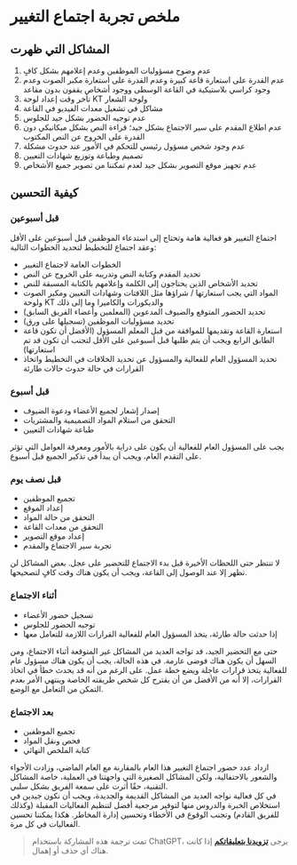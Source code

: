 # ملخص تجربة اجتماع التغيير

## المشاكل التي ظهرت

1. عدم وضوح مسؤوليات الموظفين وعدم إعلامهم بشكل كافٍ
2. عدم القدرة على استعارة قاعة كبيرة وعدم القدرة على استعارة مكبر الصوت وعدم وجود كراسي بلاستيكية في القاعة الوسطى ووجود أشخاص يقفون بدون مقاعد
3. تأخر وقت إعداد لوحة KT ولوحة الشعار
4. مشاكل في تشغيل معدات الفيديو في القاعة
5. عدم توجيه الحضور بشكل جيد للجلوس
6. عدم اطلاع المقدم على سير الاجتماع بشكل جيد؛ قراءة النص بشكل ميكانيكي دون القدرة على الخروج عن النص المكتوب
7. عدم وجود شخص مسؤول رئيسي للتحكم في الأمور عند حدوث مشكلة
8. تصميم وطباعة وتوزيع شهادات التعيين
9. عدم تجهيز موقع التصوير بشكل جيد لعدم تمكننا من تصوير جميع الأشخاص

## كيفية التحسين

### قبل أسبوعين

اجتماع التغيير هو فعالية هامة وتحتاج إلى استدعاء الموظفين قبل أسبوعين على الأقل وعقد اجتماع للتخطيط لتحديد الخطوات التالية:

- الخطوات العامة لاجتماع التغيير
- تحديد المقدم وكتابة النص وتدريبه على الخروج عن النص
- تحديد الأشخاص الذين يحتاجون إلى الكلمة وإعلامهم بالكتابة المسبقة للنص
- المواد التي يجب استعارتها / شراؤها مثل اللافتات وشهادات التعيين ومكبر الصوت ولوحة KT والديكورات والكاميرا وما إلى ذلك
- تحديد الحضور المتوقع والضيوف المدعوين (المعلمين وأعضاء الفريق السابق)
- تحديد مسؤوليات الموظفين (تسجيلها على ورق)
- استعارة القاعة وتقديمها للموافقة من قبل المعلم المسؤول (الأفضل أن تكون قاعة الطابق الرابع ويجب أن يتم طلبها قبل أسبوعين على الأقل لتجنب أن تكون قد تم استعارتها)
- تحديد المسؤول العام للفعالية والمسؤول عن تحديد الخلافات في التخطيط واتخاذ القرارات في حالة حدوث حالات طارئة

### قبل أسبوع

- إصدار إشعار لجميع الأعضاء ودعوة الضيوف
- التحقق من استلام المواد التصميمية والمشتريات
- طباعة شهادات التعيين

يجب على المسؤول العام للفعالية أن يكون على دراية بالأمور ومعرفة العوامل التي تؤثر على التقدم العام، ويجب أن يبدأ في تذكير الجميع قبل أسبوع.

### قبل نصف يوم

- تجميع الموظفين
- إعداد الموقع
- التحقق من حالة المواد
- التحقق من معدات القاعة
- إعداد موقع التصوير
- تجربة سير الاجتماع والمقدم

لا تنتظر حتى اللحظات الأخيرة قبل بدء الاجتماع للتحضير على عجل. بعض المشاكل لن تظهر إلا عند الوصول إلى القاعة، ويجب أن يكون هناك وقت كافٍ لتصحيحها.

### أثناء الاجتماع

- تسجيل حضور الأعضاء
- توجيه الحضور للجلوس
- إذا حدثت حالة طارئة، يتخذ المسؤول العام للفعالية القرارات اللازمة للتعامل معها

حتى مع التحضير الجيد، قد تواجه العديد من المشاكل غير المتوقعة أثناء الاجتماع، ومن السهل أن يكون هناك فوضى عارمة. في هذه الحالة، يجب أن يكون هناك مسؤول عام للفعالية يتخذ قرارات عاجلة ويضع خطة عمل. على الرغم من أنه قد يحدث خطأ في اتخاذ القرارات، إلا أنه من الأفضل من أن يقترح كل شخص طريقته الخاصة وينتهي الأمر بعدم التمكن من التعامل مع الوضع.

### بعد الاجتماع

- تجميع الموظفين
- فحص ونقل المواد
- كتابة الملخص النهائي

ازداد عدد حضور اجتماع التغيير هذا العام بالمقارنة مع العام الماضي، وزادت الأجواء والشعور بالاحتفالية، ولكن المشاكل الصغيرة التي واجهتنا في العملية، خاصة المشاكل التقنية، حقًا أثرت على سمعة الفريق بشكل سلبي.  
في كل فعالية نواجه العديد من المشاكل القديمة والجديدة، ويجب أن نكون جيدين في استخلاص الخبرة والدروس منها لتوفير مرجعية أفضل لتنظيم الفعاليات المقبلة (وكذلك للفريق القادم) وتجنب الوقوع في الأخطاء وتحسين إدارة المخاطر. هكذا يمكننا تحسين الفعاليات في كل مرة.

> تمت ترجمة هذه المشاركة باستخدام ChatGPT، يرجى [**تزويدنا بتعليقاتكم**](https://github.com/linyuxuanlin/Wiki_MkDocs/issues/new) إذا كانت هناك أي حذف أو إهمال.